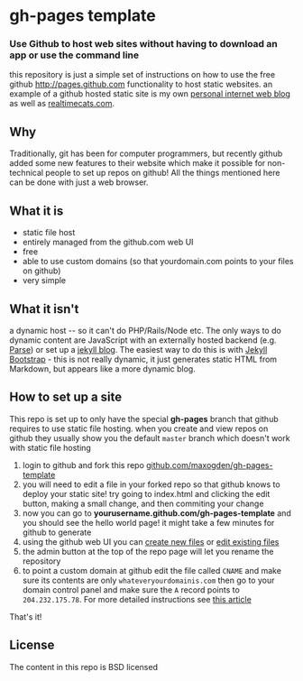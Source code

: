 # gh-pages template

### Use Github to host web sites without having to download an app or use the command line

this repository is just a simple set of instructions on how to use the free github http://pages.github.com functionality to host static websites. an example of a github hosted static site is my own [personal internet web blog](http://maxogden.com) as well as [realtimecats.com](http://realtimecats.com).

## Why

Traditionally, git has been for computer programmers, but recently github added some new features to their website which make it possible for non-technical people to set up repos on github! All the things mentioned here can be done with just a web browser. 

## What it is

- static file host
- entirely managed from the github.com web UI
- free
- able to use custom domains (so that yourdomain.com points to your files on github)
- very simple

## What it isn't

a dynamic host -- so it can't do PHP/Rails/Node etc. The only ways to do dynamic content are JavaScript with an externally hosted backend (e.g. [Parse](http://parse.com/)) or set up a [jekyll blog](https://help.github.com/articles/using-jekyll-with-pages). The easiest way to do this is with [Jekyll Bootstrap](http://jekyllbootstrap.com/) - this is not really dynamic, it just generates static HTML from Markdown, but appears like a more dynamic blog.


## How to set up a site

This repo is set up to only have the special **gh-pages** branch that github requires to use static file hosting. when you create and view repos on github they usually show you the default `master` branch which doesn't work with static file hosting

1. login to github and fork this repo [github.com/maxogden/gh-pages-template](https://github.com/maxogden/gh-pages-template)
2. you will need to edit a file in your forked repo so that github knows to deploy your static site! try going to index.html and clicking the edit button, making a small change, and then commiting your change
3. now you can go to **yourusername.github.com/gh-pages-template** and you should see the hello world page! it might take a few minutes for github to generate
4. using the github web UI you can [create new files](https://github.com/blog/1327-creating-files-on-github) or [edit existing files](https://github.com/blog/143-inline-file-editing)
5. the admin button at the top of the repo page will let you rename the repository
6. to point a custom domain at github edit the file called `CNAME` and make sure its contents are only `whateveryourdomainis.com` then go to your domain control panel and make sure the `A` record points to `204.232.175.78`. For more detailed instructions see [this article](https://help.github.com/articles/setting-up-a-custom-domain-with-pages)

That's it!

## License

The content in this repo is BSD licensed
